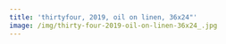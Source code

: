 ```yaml
---
title: 'thirtyfour, 2019, oil on linen, 36x24"'
image: /img/thirty-four-2019-oil-on-linen-36x24_.jpg
---
```


